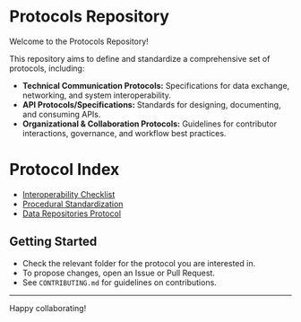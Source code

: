 # Protocols Repository

Welcome to the Protocols Repository!

This repository aims to define and standardize a comprehensive set of protocols, including:
- **Technical Communication Protocols:** Specifications for data exchange, networking, and system interoperability.
- **API Protocols/Specifications:** Standards for designing, documenting, and consuming APIs.
- **Organizational & Collaboration Protocols:** Guidelines for contributor interactions, governance, and workflow best practices.

# Protocol Index

- [Interoperability Checklist](Interoperability)
- [Procedural Standardization](ProceduralStandardization)
- [Data Repositories Protocol](DataRepositories)

## Getting Started

- Check the relevant folder for the protocol you are interested in.
- To propose changes, open an Issue or Pull Request.
- See `CONTRIBUTING.md` for guidelines on contributions.

---

Happy collaborating!
